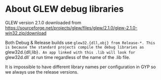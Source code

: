 
About GLEW debug libraries
==========================
GLEW version 2.1.0 downloaded from
    https://sourceforge.net/projects/glew/files/glew/2.1.0/glew-2.1.0-win32.zip/download

Both Debug & Release builds use `glew32.{dll,obj} from Release-*.
This is because the standard projects compile the debug libraries as
`glew32d.{dll,lib}`. An app linked with this .lib will look for `glew32d.dll`
at run time regardless of the name of the .lib file.

It is impossible to have different library names per configuration in GYP
so we always use the release versions.
